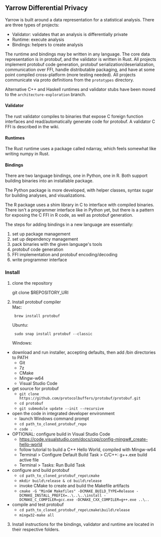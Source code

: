 ## Yarrow Differential Privacy
Yarrow is built around a data representation for a statistical analysis. There are three types of projects:
- Validator: validates that an analysis is differentially private
- Runtime: execute analysis
- Bindings: helpers to create analysis

The runtime and bindings may be written in any language. The core data representation is in protobuf, and the validator is written in Rust. All projects implement protobuf code generation, protobuf serialization/deserialization, communication over FFI, handle distributable packaging, and have at some point compiled cross-platform (more testing needed). All projects communicate via proto definitions from the `prototypes` directory.  

Alternative C++ and Haskell runtimes and validator stubs have been moved to the `architecture-exploration` branch.  


#### Validator
The rust validator compiles to binaries that expose C foreign function interfaces and read/automatically generate code for protobuf. A validator C FFI is described in the wiki.  

#### Runtimes
The Rust runtime uses a package called ndarray, which feels somewhat like writing numpy in Rust.  

#### Bindings
There are two language bindings, one in Python, one in R. Both support building binaries into an installable package.  

The Python package is more developed, with helper classes, syntax sugar for building analyses, and visualizations.  

The R package uses a shim library in C to interface with compiled binaries. There isn't a programmer interface like in Python yet, but there is a pattern for exposing the C FFI in R code, as well as protobuf generation.  

The steps for adding bindings in a new language are essentially:  
1. set up package management  
2. set up dependency management  
3. pack binaries with the given language's tools  
4. protobuf code generation  
5. FFI implementation and protobuf encoding/decoding  
6. write programmer interface  


### Install
1. clone the repository  


    git clone $REPOSITORY_URI

2. Install protobuf compiler  
    Mac:  

        brew install protobuf  
        
    Ubuntu:  

        sudo snap install protobuf --classic  

    Windows:  
* download and run installer, accepting defaults, then add /bin directories to PATH
  + Git
  + 7z
  + CMake
  + Mingw-w64
  + Visual Studio Code
* get source for protobuf
  + `git clone https://github.com/protocolbuffers/protobuf/protobuf.git`
  + `cd protobuf`
  + `git submodule update --init --recursive`
* open the code in integrated developer environment
  + launch Windows command prompt
  + `cd path_to_cloned_protobuf_repo`
  + `code .`
* OPTIONAL: configure build in Visual Studio Code
  + https://code.visualstudio.com/docs/cpp/config-mingw#_create-hello-world
  + follow tutorial to build a C++ Hello World, compiled with Mingw-w64
  + Terminal > Configure Default Build Task > C/C++: g++.exe build active file
  + Terminal > Tasks: Run Build Task
* configure and build protobuf
  + `cd path_to_cloned_protobuf_repo\cmake`
  + `mkdir build\release & cd build\release`
  + invoke CMake to create and build the Makefile artifacts
  + `cmake -G "MinGW Makefiles" -DCMAKE_BUILD_TYPE=Release -DCMAKE_INSTALL_PREFIX=..\..\..\install -DCMAKE_C_COMPILER=gcc.exe -DCMAKE_CXX_COMPILER=g++.exe ..\..`
* compile and test protobuf
  + `cd path_to_cloned_protobuf_repo\cmake\build\release`
  + `mingw32-make all`


3. Install instructions for the bindings, validator and runtime are located in their respective folders.  
